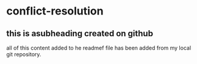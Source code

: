 # conflict-resolution
## this is asubheading created on github
all of this content added to he readmef file has been added from my local git repository.
